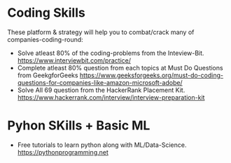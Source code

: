 # Coding Skills

These platform & strategy will help you to combat/crack many of companies-coding-round: 
* Solve atleast 80% of the coding-problems from the Inteview-Bit. https://www.interviewbit.com/practice/ 
* Complete atleast 80% question from each topics at Must Do Questions from GeekgforGeeks https://www.geeksforgeeks.org/must-do-coding-questions-for-companies-like-amazon-microsoft-adobe/
* Solve All 69 question from the HackerRank Placement Kit. https://www.hackerrank.com/interview/interview-preparation-kit
    
# Pyhon SKills + Basic ML

* Free tutorials to learn python along with ML/Data-Science. https://pythonprogramming.net 
 
